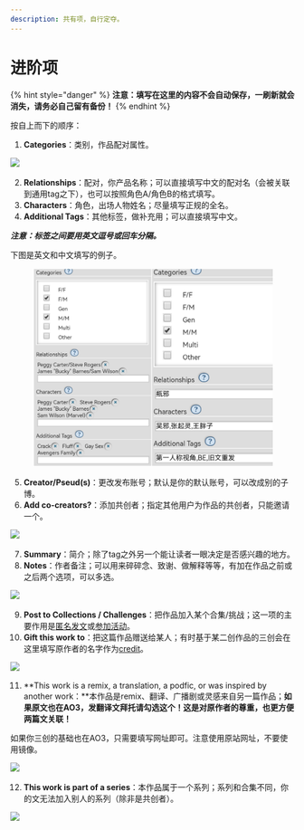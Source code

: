 ```yaml
---
description: 共有项，自行定夺。
---
```


# 进阶项

{% hint style="danger" %}
**注意：填写在这里的内容不会自动保存，一刷新就会消失，请务必自己留有备份！**
{% endhint %}

按自上而下的顺序：

1. **Categories**：类别，作品配对属性。

![](../../.gitbook/assets/MTXX\_MH20230313\_205820590.jpg)

2. **Relationships**：配对，你产品名称；可以直接填写中文的配对名（会被关联到通用tag之下），也可以按照角色A/角色B的格式填写。
3. **Characters**：角色，出场人物姓名；尽量填写正规的全名。
4. **Additional Tags**：其他标签，做补充用；可以直接填写中文。

_**注意：标签之间要用英文逗号或回车分隔。**_

下图是英文和中文填写的例子。

<figure><img src="../../.gitbook/assets/Collage_20230313_210406_edit_949523589086884.jpg" alt=""><figcaption></figcaption></figure>

5. **Creator/Pseud(s)**：更改发布账号；默认是你的默认账号，可以改成别的子博。
6. **Add co-creators?**：添加共创者；指定其他用户为作品的共创者，只能邀请一个。

![](../../.gitbook/assets/MTXX\_MH20230313\_210854862.jpg)

7. **Summary**：简介；除了tag之外另一个能让读者一眼决定是否感兴趣的地方。
8. **Notes**：作者备注；可以用来碎碎念、致谢、做解释等等，有加在作品之前或之后两个选项，可以多选。

![](../../.gitbook/assets/MTXX\_MH20230313\_211316895.jpg)

9. **Post to Collections / Challenges**：把作品加入某个合集/挑战；这一项的主要作用是[匿名发文](ni-ming-fa-wen.md)或[参加活动](../he-ji-yu-tiao-zhan-sai.md)。
10. **Gift this work to**：把这篇作品赠送给某人；有时基于某二创作品的三创会在这里填写原作者的名字作为[credit](../../ao3-da-zi-dian.md#credit-yuan-zuo-zhe-shi)。

![](../../.gitbook/assets/MTXX\_MH20230313\_211608667.jpg)

11. **This work is a remix, a translation, a podfic, or was inspired by another work：**本作品是remix、翻译、广播剧或灵感来自另一篇作品；**如果原文也在AO3，发翻译文拜托请勾选这个！这是对原作者的尊重，也更方便两篇文关联！**

如果你三创的基础也在AO3，只需要填写网址即可。注意使用原站网址，不要使用镜像。

****![](../../.gitbook/assets/MTXX\_MH20230313\_212128178.jpg)****

12. **This work is part of a series**：本作品属于一个系列；系列和合集不同，你的文无法加入别人的系列（除非是共创者）。

![](../../.gitbook/assets/MTXX\_MH20230313\_212408283.jpg)

